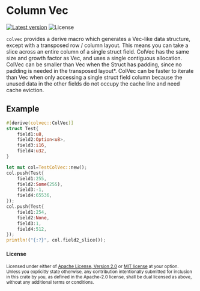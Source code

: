 Column Vec
==========

[![Latest version](https://img.shields.io/crates/v/colvec.svg)](https://crates.io/crates/colvec)
![License](https://img.shields.io/crates/l/colvec.svg)

`colvec` provides a derive macro which generates a Vec-like data structure, except with a transposed row / column layout.  This means you can take a slice across an entire column of a single struct field.  ColVec has the same size and growth factor as Vec, and uses a single contiguous allocation.  ColVec can be smaller than Vec<Struct> when the Struct has padding, since no padding is needed in the transposed layout*.  ColVec can be faster to iterate than Vec<Struct> when only accessing a single struct field column because the unused data in the other fields do not occupy the cache line and need cache eviction.

## Example
```rust
#[derive(colvec::ColVec)]
struct Test{
	field1:u8,
	field2:Option<u8>,
	field3:i16,
	field4:u32,
}

let mut col=TestColVec::new();
col.push(Test{
	field1:255,
	field2:Some(255),
	field3:-1,
	field4:65536,
});
col.push(Test{
	field1:254,
	field2:None,
	field3:1,
	field4:512,
});
println!("{:?}", col.field2_slice());
```

#### License

<sup>
Licensed under either of <a href="LICENSE-APACHE">Apache License, Version
2.0</a> or <a href="LICENSE-MIT">MIT license</a> at your option.
</sup>

<br>

<sub>
Unless you explicitly state otherwise, any contribution intentionally submitted
for inclusion in this crate by you, as defined in the Apache-2.0 license, shall
be dual licensed as above, without any additional terms or conditions.
</sub>
